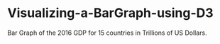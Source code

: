 # Visualizing-a-BarGraph-using-D3
Bar Graph of the 2016 GDP for 15 countries in Trillions of US Dollars. 
